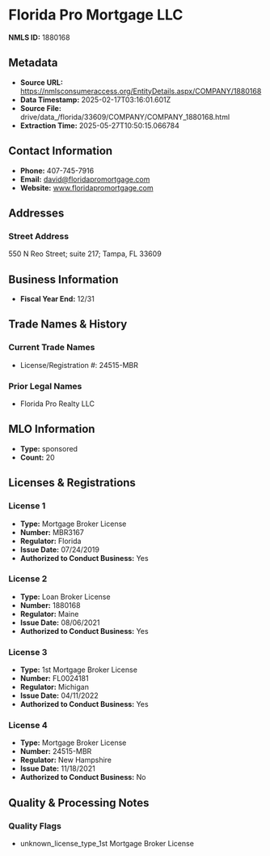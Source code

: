 # Florida Pro Mortgage LLC

**NMLS ID:** 1880168

## Metadata
- **Source URL:** https://nmlsconsumeraccess.org/EntityDetails.aspx/COMPANY/1880168
- **Data Timestamp:** 2025-02-17T03:16:01.601Z
- **Source File:** drive/data_/florida/33609/COMPANY/COMPANY_1880168.html
- **Extraction Time:** 2025-05-27T10:50:15.066784

## Contact Information
- **Phone:** 407-745-7916
- **Email:** david@floridapromortgage.com
- **Website:** www.floridapromortgage.com

## Addresses
### Street Address
550 N Reo Street; suite 217; Tampa, FL 33609

## Business Information
- **Fiscal Year End:** 12/31

## Trade Names & History
### Current Trade Names
- License/Registration #: 24515-MBR

### Prior Legal Names
- Florida Pro Realty LLC

## MLO Information
- **Type:** sponsored
- **Count:** 20

## Licenses & Registrations

### License 1
- **Type:** Mortgage Broker License
- **Number:** MBR3167
- **Regulator:** Florida
- **Issue Date:** 07/24/2019
- **Authorized to Conduct Business:** Yes

### License 2
- **Type:** Loan Broker License
- **Number:** 1880168
- **Regulator:** Maine
- **Issue Date:** 08/06/2021
- **Authorized to Conduct Business:** Yes

### License 3
- **Type:** 1st Mortgage Broker License
- **Number:** FL0024181
- **Regulator:** Michigan
- **Issue Date:** 04/11/2022
- **Authorized to Conduct Business:** Yes

### License 4
- **Type:** Mortgage Broker License
- **Number:** 24515-MBR
- **Regulator:** New Hampshire
- **Issue Date:** 11/18/2021
- **Authorized to Conduct Business:** No

## Quality & Processing Notes
### Quality Flags
- unknown_license_type_1st Mortgage Broker License
